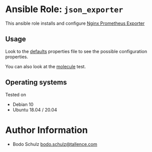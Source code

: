 
# Ansible Role:  `json_exporter`

This ansible role installs and configure [Nginx Prometheus Exporter](https://github.com/nginxinc/nginx-prometheus-exporter)

## Usage

Look to the [defaults](defaults/main.yml) properties file to see the possible configuration properties.

You can also look at the [molecule](molecule/default/group_vars/all) test.


## Operating systems

Tested on

* Debian 10
* Ubuntu 18.04 / 20.04


# Author Information

- Bodo Schulz bodo.schulz@tallence.com
